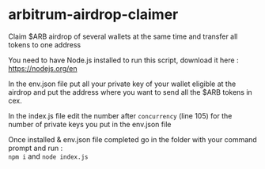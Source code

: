 # arbitrum-airdrop-claimer
Claim $ARB airdrop of several wallets at the same time and transfer all tokens to one address

You need to have Node.js installed to run this script, download it here : https://nodejs.org/en  

In the env.json file put all your private key of your wallet eligible at the airdrop and put the address where you want to send all the $ARB tokens in cex. 

In the index.js file edit the number after ```concurrency``` (line 105) for the number of private keys you put in the env.json file  
   
Once installed & env.json file completed go in the folder with your command prompt and run :  
```npm i``` and 
```node index.js```
